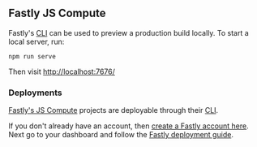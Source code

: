 ## Fastly JS Compute

Fastly's [CLI](https://github.com/fastly/cli) can be used to preview a production build locally. To start a local server, run:

```
npm run serve
```

Then visit [http://localhost:7676/](http://localhost:7676/)

### Deployments

[Fastly's JS Compute](https://js-compute-reference-docs.edgecompute.app/) projects are deployable through their [CLI](https://github.com/fastly/cli).

If you don't already have an account, then [create a Fastly account here](https://www.fastly.com/signup/). Next go to your dashboard and follow the [Fastly deployment guide](https://developer.fastly.com/learning/compute#deploy-to-a-fastly-service).